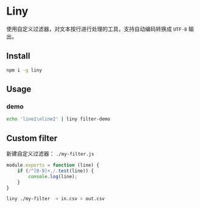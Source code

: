 # Liny

使用自定义过滤器，对文本按行进行处理的工具，支持自动编码转换成 `UTF-8` 输出。

## Install

```bash
npm i -g liny
```

## Usage

### demo

```bash
echo 'line1\nline2' | liny filter-demo
```

## Custom filter

新建自定义过滤器： `./my-filter.js`

```js
module.exports = function (line) {
    if (/^[0-9]+,/.test(line)) {
        console.log(line);
    }
}
```

```bash
liny ./my-filter  < in.csv > out.csv
```